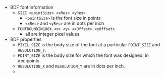 -   BDF font information
    -   `SIZE <pointSize> <xRes> <yRes>`
        -   `<pointSize>` is the font size in points
        -   `<xRes>` and `<yRes>` are in dots per inch
    -   `FONTBOUNDINGBOX <x> <y> <xOffset> <yOffset>`
        -   all are integer pixel values
-   BDF properties
    -   `PIXEL_SIZE` is the body size of the font at a particular `POINT_SIZE` and `RESOLUTION_Y`.
    -   `POINT_SIZE` is the body size for which the font was designed, in decipoints.
    -   `RESOLUTION_X` and `RESOLUTION_Y` are in dots per inch.
    -   

